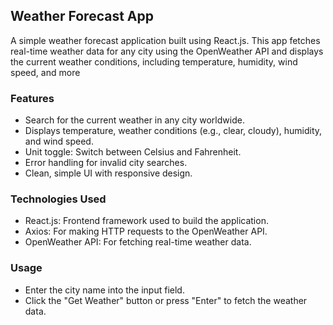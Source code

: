 ## Weather Forecast App

A simple weather forecast application built using React.js. This app fetches real-time weather data for any city using the OpenWeather API and displays the current weather conditions, including temperature, humidity, wind speed, and more

### Features
- Search for the current weather in any city worldwide.
- Displays temperature, weather conditions (e.g., clear, cloudy), humidity, and wind speed.
- Unit toggle: Switch between Celsius and Fahrenheit.
- Error handling for invalid city searches.
- Clean, simple UI with responsive design.

### Technologies Used
- React.js: Frontend framework used to build the application.
- Axios: For making HTTP requests to the OpenWeather API.
- OpenWeather API: For fetching real-time weather data.

### Usage
- Enter the city name into the input field.
- Click the "Get Weather" button or press "Enter" to fetch the weather data.